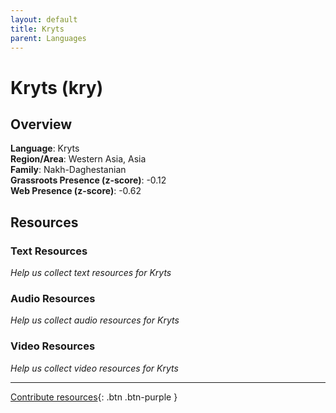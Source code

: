 ```yaml
---
layout: default
title: Kryts
parent: Languages
---
```


# Kryts (kry)

## Overview

**Language**: Kryts  
**Region/Area**: Western Asia, Asia  
**Family**: Nakh-Daghestanian  
**Grassroots Presence (z-score)**: -0.12  
**Web Presence (z-score)**: -0.62  

## Resources

### Text Resources
*Help us collect text resources for Kryts*

### Audio Resources
*Help us collect audio resources for Kryts*

### Video Resources
*Help us collect video resources for Kryts*

---

[Contribute resources](https://forms.office.com/e/1SfLJx3u1r){: .btn .btn-purple }
